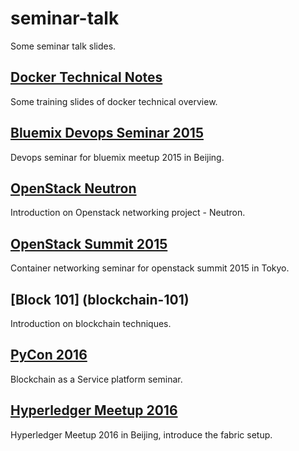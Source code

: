 # seminar-talk
Some seminar talk slides.

## [Docker Technical Notes](docker-tech-notes)
Some training slides of docker technical overview.

## [Bluemix Devops Seminar 2015](bluemix-meetup-201505)
Devops seminar for bluemix meetup 2015 in Beijing.

## [OpenStack Neutron](openstack-networking)
Introduction on Openstack networking project - Neutron.

## [OpenStack Summit 2015](openstack-summit-201510)
Container networking seminar for openstack summit 2015 in Tokyo.

## [Block 101] (blockchain-101)
Introduction on blockchain techniques.

## [PyCon 2016](pycon-201610)
Blockchain as a Service platform seminar.

## [Hyperledger Meetup 2016](hyperledger-meetup-20161225)
Hyperledger Meetup 2016 in Beijing, introduce the fabric setup.
